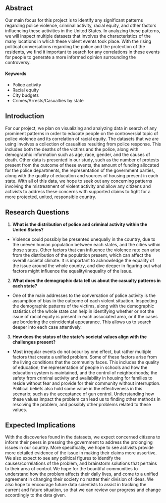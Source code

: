 ## Abstract

Our main focus for this project is to identify any significant patterns regarding
police violence, criminal activity, racial equity, and other factors influencing these activities
in the United States. In analyzing these patterns, we will inspect multiple datasets
that involves the characteristics of the many locations in which these violent events
took place. With the rising political conversations regarding the police and the protection
of the residents, we find it important to search for any correlations in these events
for people to generate a more informed opinion surrounding the controversy.

#### Keywords
* Police activity
* Racial equity
* City budgets
* Crimes/Arrests/Casualties by state

## Introduction
For our project, we plan on visualizing and analyzing data in search of any prominent
patterns in order to educate people on the controversial topic of police violence and its
correlation of racial equity. The datasets that we are using involves a collection of casualties
resulting from police response. This includes both the deaths of the victims and the police,
along with demographic information such as age, race, gender, and the causes of death. Other data
is presented in our study, such as the number of protests present from the outcome of these events,
the amount of funding allocated for the police departments, the representation of the government parties,
along with the quality of education and sources of housing present in each state. With all of this data,
we hope to seek out any concerning patterns involving the mistreatment of violent activity
and allow any citizens and activists to address these concerns with supported claims to fight
for a more protected, united, responsible country.

## Research Questions

 1. **What is the distribution of police and criminal activity within the United States?**
  * Violence could possibly be presented unequally in the country, due to the uneven human population
between each states, and the cities within those states. Other factors that can influence
the violence rate can arise from the distribution of the population present, which can affect
the overall societal climate. It is important to acknowledge the equality of the issue
around the whole country, and dive deeper in figuring out what factors might influence the
equality/inequality of the issue.

2. **What does the demographic data tell us about the casualty patterns in each state?**
  * One of the main addresses to the conversation of police activity is the assumption
  of bias in the outcome of each violent situation. Inspecting the demographic patterns of the
  victims, along with the demographic statistics of the whole state can help in identifying
  whether or not the issue of racial equity is present in each associated area, or if the cases
  are bordering the coincidental appearance. This allows us to search deeper into each case attentively.


3. **How does the status of the state's societal values align with the challenges present?**
  * Most irregular events do not occur by one effect, but rather multiple factors that create a unified
  problem. Some of these factors arise from the living conditions that the community faces. This includes
  the quality of education; the representation of people in schools and how the education system is maintained,
  and the control of neighborhoods; the safety from criminal activity and availability in housing
  for families to reside without fear and provide for their community without interruption. Political beliefs
  also hold some value in the effectiveness in this scenario; such as the acceptance of gun control.
  Understanding how these values impact the problem can lead us to finding other methods in
  resolving the problem, and possibly other problems related to these values.

## Expected Implications

With the discoveries found in the datasets, we expect concerned citizens to inform their
peers in pressing the government to address the prolonging issues in our country. More specifically,
we hope to see activists provide more detailed evidence of the issue in making their claims more
assertive. We also expect to see any political figures to identify the causes/correlations
of the problem, and brainstorm solutions that pertains to their area of control. We hope for
the bountiful communities to understand how the problem affects their daily lives, and come to
a unified agreement in changing their society no matter their division of ideas. We also
hope to encourage future data scientists to assist in tracking the current and future situation,
so that we can review our progress and change accordingly to the data given.
